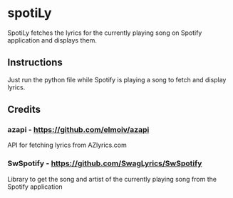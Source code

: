 # spotiLy
SpotiLy fetches the lyrics for the currently playing song on Spotify application and displays them.

## Instructions
Just run the python file while Spotify is playing a song to fetch and display lyrics.

## Credits
### azapi - https://github.com/elmoiv/azapi
API for fetching lyrics from AZlyrics.com

### SwSpotify - https://github.com/SwagLyrics/SwSpotify
Library to get the song and artist of the currently playing song from the Spotify application
